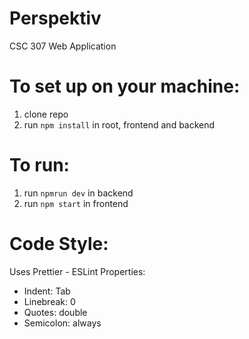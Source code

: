 # Perspektiv
CSC 307 Web Application

# To set up on your machine:
1. clone repo
2. run `npm install` in root, frontend and backend

# To run:
1. run `npmrun dev` in backend
2. run `npm start` in frontend

# Code Style:
Uses Prettier - ESLint
Properties:
   - Indent: Tab
   - Linebreak: 0
   - Quotes: double
   - Semicolon: always